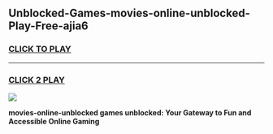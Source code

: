 
## Unblocked-Games-movies-online-unblocked-Play-Free-ajia6
<h3>
<a href="https://premium76.site?title=movies-online-unblocked&ref=20M">CLICK TO PLAY</a></h3>
<hr>

<h3>
<a href="https://premium76.site?title=movies-online-unblocked&ref=20M">CLICK 2 PLAY</a>
  
</h3>

<a href="https://premium76.site?title=movies-online-unblocked&ref=19M"><img src="https://clearcache.store/games.png"></a>


**movies-online-unblocked games unblocked: Your Gateway to Fun and Accessible Online Gaming**
